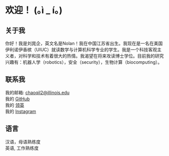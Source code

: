 # 欢迎！ (｡ì _ í｡)

## 关于我
你好！我是刘晁企，英文名是Nolan！我在中国江苏省出生。我现在是一名在美国伊利诺伊香槟（UIUC）就读数学与计算机科学专业的学生。我是一个科技客观主义者，对科学和技术有着很大的热情。我渴望在将来攻读博士学位。目前我的研究兴趣有：机器人学（robotics），安全（security），生物计算（biocomputing）。


 
## 联系我
我的邮箱: chaoqil2@illinois.edu \
我的 [GitHub](https://github.com/Chaoqi-LIU) \
我的 [领英](https://www.linkedin.com/in/chaoqi-liu-4a9639211/) \
我的 [Instagram](https://www.instagram.com/chaoqi_liu/)



## 语言
汉语，母语熟练度 \
英语, 工作熟练度
